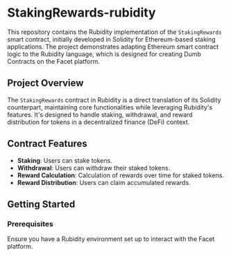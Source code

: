 # StakingRewards-rubidity

This repository contains the Rubidity implementation of the `StakingRewards` smart contract, initially developed in Solidity for Ethereum-based staking applications. The project demonstrates adapting Ethereum smart contract logic to the Rubidity language, which is designed for creating Dumb Contracts on the Facet platform.

## Project Overview

The `StakingRewards` contract in Rubidity is a direct translation of its Solidity counterpart, maintaining core functionalities while leveraging Rubidity's features. It's designed to handle staking, withdrawal, and reward distribution for tokens in a decentralized finance (DeFi) context.

## Contract Features

- **Staking**: Users can stake tokens.
- **Withdrawal**: Users can withdraw their staked tokens.
- **Reward Calculation**: Calculation of rewards over time for staked tokens.
- **Reward Distribution**: Users can claim accumulated rewards.

## Getting Started

### Prerequisites

Ensure you have a Rubidity environment set up to interact with the Facet platform.
